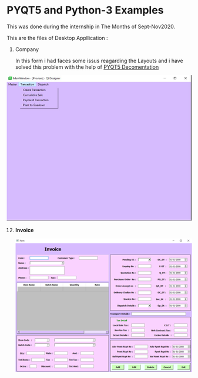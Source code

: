 # **PYQT5 and Python-3 Examples** 

This was done during the internship in The Months of Sept-Nov2020.

This are the files of Desktop Appllication :
1. Company

    In this form i had faces some issus reagarding the Layouts and i have solved this problem with the help of [PYQT5 Decomentation](https://doc.qt.io/qt-5/layout.html)

![Company snap Forms](/ESnaps/Company.jpg)

12. **Invoice**

     ![Company snap Forms](/ESnaps/invoice.png)
    #